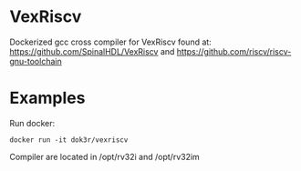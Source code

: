# VexRiscv
Dockerized gcc cross compiler for VexRiscv found at: https://github.com/SpinalHDL/VexRiscv and https://github.com/riscv/riscv-gnu-toolchain

# Examples

Run docker:

```
docker run -it dok3r/vexriscv
```

Compiler are located in /opt/rv32i and /opt/rv32im





